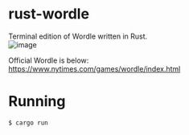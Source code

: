 # rust-wordle
Terminal edition of Wordle written in Rust.  
![image](https://user-images.githubusercontent.com/57422625/156572298-327d42cc-84d6-4679-92c7-16b4c479a5de.png)

Official Wordle is below:  
https://www.nytimes.com/games/wordle/index.html
# Running 
````bash 
$ cargo run
````


